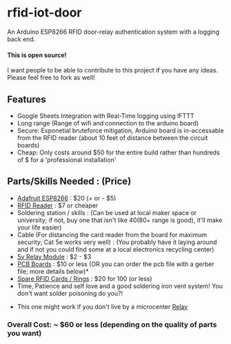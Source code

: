 # rfid-iot-door
An Arduino ESP8266 RFID door-relay authentication system with a logging back end.

#### This is open source!
I want people to be able to contribute to this project if you have any ideas. Please feel free to fork as well!

## Features
- Google Sheets Integration with Real-Time logging using IFTTT
- Long range (Range of wifi and connection to the arduino board)
- Secure: Exponetial bruteforce mitigation, Arduino board is in-accessable from the RFID reader (about 10 feet of distance between the circuit boards)
- Cheap: Only costs around $50 for the entire build rather than hundreds of $ for a 'professional installation'

## Parts/Skills Needed : (Price)
- [Adafruit ESP8266](https://www.adafruit.com/product/2821) : $20 (+ or - $5)
- [RFID Reader](https://www.amazon.com/SunFounder-Mifare-Reader-Arduino-Raspberry/dp/B07KGBJ9VG/) : $7 or cheaper
- Soldering station / skills : (Can be used at local maker space or university; if not, buy one that isn't like $40 ($80+ range is good), it'll make your life easier)
- Cable (For distancing the card reader from the board for maximum security; Cat 5e works very well) : (You probably have it laying around and if not you could find some at a local electronics recycling center)
- [5v Relay Module](https://www.microcenter.com/product/617949/inland-single-5v-relay-module-for-arduino) : $2 - $3
- [PCB Boards](https://www.amazon.com/ELEGOO-Prototype-Soldering-Compatible-Arduino/dp/B072Z7Y19F) : $10 or less (OR you can order the pcb file with a gerber file; more details below)*
- [Spare RFID Cards / Rings](https://www.amazon.com/ETEKJOY-13-56MHz-Proximity-Electronic-Compatible/dp/B0897KHNHV) : $20 for 100 (or less)
- Time, Patience and self love and a good soldering iron vent system! You don't want solder poisoning do you?!

* This one might work if you don't live by a microcenter [Relay](https://www.amazon.com/CHENBO-Channel-Module-Shield-Arduino/dp/B07874KSLY)

### Overall Cost: ~ $60 or less (depending on the quality of parts you want)

